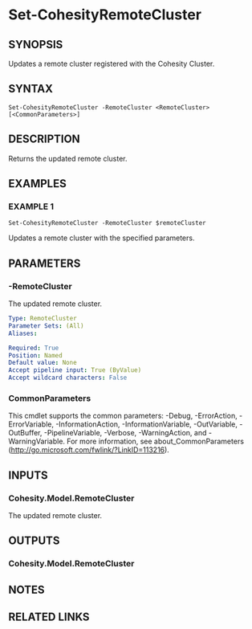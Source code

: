# Set-CohesityRemoteCluster

## SYNOPSIS
Updates a remote cluster registered with the Cohesity Cluster.

## SYNTAX

```
Set-CohesityRemoteCluster -RemoteCluster <RemoteCluster> [<CommonParameters>]
```

## DESCRIPTION
Returns the updated remote cluster.

## EXAMPLES

### EXAMPLE 1
```
Set-CohesityRemoteCluster -RemoteCluster $remoteCluster
```

Updates a remote cluster with the specified parameters.

## PARAMETERS

### -RemoteCluster
The updated remote cluster.

```yaml
Type: RemoteCluster
Parameter Sets: (All)
Aliases:

Required: True
Position: Named
Default value: None
Accept pipeline input: True (ByValue)
Accept wildcard characters: False
```

### CommonParameters
This cmdlet supports the common parameters: -Debug, -ErrorAction, -ErrorVariable, -InformationAction, -InformationVariable, -OutVariable, -OutBuffer, -PipelineVariable, -Verbose, -WarningAction, and -WarningVariable.
For more information, see about_CommonParameters (http://go.microsoft.com/fwlink/?LinkID=113216).

## INPUTS

### Cohesity.Model.RemoteCluster
The updated remote cluster.

## OUTPUTS

### Cohesity.Model.RemoteCluster
## NOTES

## RELATED LINKS
